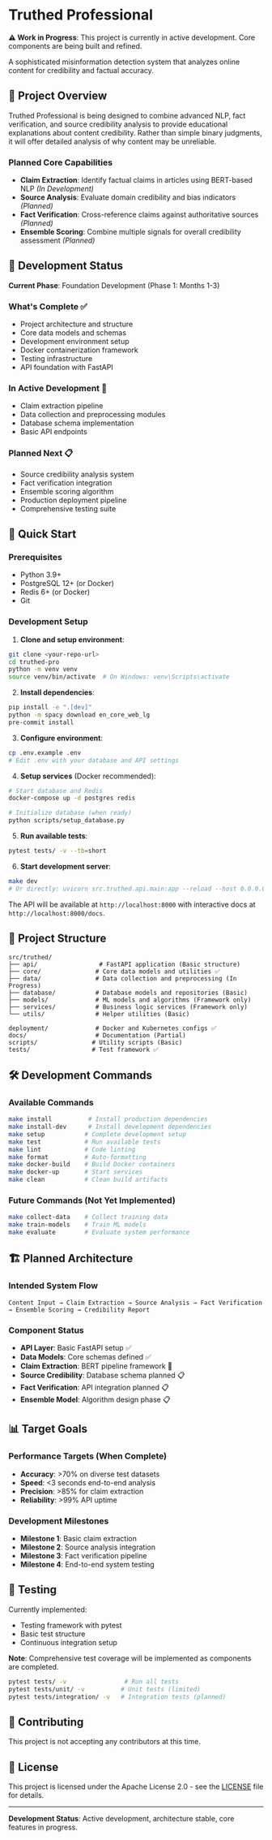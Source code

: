 # Truthed Professional

**⚠️ Work in Progress**: This project is currently in active development. Core components are being built and refined.

A sophisticated misinformation detection system that analyzes online content for credibility and factual accuracy.

## 🎯 Project Overview

Truthed Professional is being designed to combine advanced NLP, fact verification, and source credibility analysis to provide educational explanations about content credibility. Rather than simple binary judgments, it will offer detailed analysis of why content may be unreliable.

### Planned Core Capabilities
- **Claim Extraction**: Identify factual claims in articles using BERT-based NLP *(In Development)*
- **Source Analysis**: Evaluate domain credibility and bias indicators *(Planned)*
- **Fact Verification**: Cross-reference claims against authoritative sources *(Planned)*
- **Ensemble Scoring**: Combine multiple signals for overall credibility assessment *(Planned)*

## 🚧 Development Status

**Current Phase**: Foundation Development (Phase 1: Months 1-3)

### What's Complete ✅
- Project architecture and structure
- Core data models and schemas
- Development environment setup
- Docker containerization framework
- Testing infrastructure
- API foundation with FastAPI

### In Active Development 🔄
- Claim extraction pipeline
- Data collection and preprocessing modules
- Database schema implementation
- Basic API endpoints

### Planned Next 📋
- Source credibility analysis system
- Fact verification integration
- Ensemble scoring algorithm
- Production deployment pipeline
- Comprehensive testing suite

## 🚀 Quick Start

### Prerequisites
- Python 3.9+
- PostgreSQL 12+ (or Docker)
- Redis 6+ (or Docker)
- Git

### Development Setup

1. **Clone and setup environment**:
```bash
git clone <your-repo-url>
cd truthed-pro
python -m venv venv
source venv/bin/activate  # On Windows: venv\Scripts\activate
```

2. **Install dependencies**:
```bash
pip install -e ".[dev]"
python -m spacy download en_core_web_lg
pre-commit install
```

3. **Configure environment**:
```bash
cp .env.example .env
# Edit .env with your database and API settings
```

4. **Setup services** (Docker recommended):
```bash
# Start database and Redis
docker-compose up -d postgres redis

# Initialize database (when ready)
python scripts/setup_database.py
```

5. **Run available tests**:
```bash
pytest tests/ -v --tb=short
```

6. **Start development server**:
```bash
make dev
# Or directly: uvicorn src.truthed.api.main:app --reload --host 0.0.0.0 --port 8000
```

The API will be available at `http://localhost:8000` with interactive docs at `http://localhost:8000/docs`.

## 📁 Project Structure

```
src/truthed/
├── api/                 # FastAPI application (Basic structure)
├── core/               # Core data models and utilities ✅
├── data/               # Data collection and preprocessing (In Progress)
├── database/           # Database models and repositories (Basic)
├── models/             # ML models and algorithms (Framework only)
├── services/           # Business logic services (Framework only)
└── utils/              # Helper utilities (Basic)

deployment/             # Docker and Kubernetes configs ✅
docs/                   # Documentation (Partial)
scripts/               # Utility scripts (Basic)
tests/                 # Test framework ✅
```

## 🛠️ Development Commands

### Available Commands
```bash
make install          # Install production dependencies
make install-dev      # Install development dependencies
make setup           # Complete development setup
make test            # Run available tests
make lint            # Code linting
make format          # Auto-formatting
make docker-build    # Build Docker containers
make docker-up       # Start services
make clean           # Clean build artifacts
```

### Future Commands (Not Yet Implemented)
```bash
make collect-data    # Collect training data
make train-models    # Train ML models  
make evaluate        # Evaluate system performance
```

## 🏗️ Planned Architecture

### Intended System Flow
```
Content Input → Claim Extraction → Source Analysis → Fact Verification → Ensemble Scoring → Credibility Report
```

### Component Status
- **API Layer**: Basic FastAPI setup ✅
- **Data Models**: Core schemas defined ✅
- **Claim Extraction**: BERT pipeline framework 🔄
- **Source Credibility**: Database schema planned 📋
- **Fact Verification**: API integration planned 📋
- **Ensemble Model**: Algorithm design phase 📋

## 📊 Target Goals

### Performance Targets (When Complete)
- **Accuracy**: >70% on diverse test datasets
- **Speed**: <3 seconds end-to-end analysis
- **Precision**: >85% for claim extraction
- **Reliability**: >99% API uptime

### Development Milestones
- **Milestone 1**: Basic claim extraction 
- **Milestone 2**: Source analysis integration 
- **Milestone 3**: Fact verification pipeline 
- **Milestone 4**: End-to-end system testing 

## 🧪 Testing

Currently implemented:
- Testing framework with pytest
- Basic test structure
- Continuous integration setup

**Note**: Comprehensive test coverage will be implemented as components are completed.

```bash
pytest tests/ -v                # Run all tests
pytest tests/unit/ -v          # Unit tests (limited)
pytest tests/integration/ -v   # Integration tests (planned)
```

## 🤝 Contributing

This project is not accepting any contributors at this time.

## 📄 License

This project is licensed under the Apache License 2.0 - see the [LICENSE](LICENSE) file for details.

---

**Development Status**: Active development, architecture stable, core features in progress.
